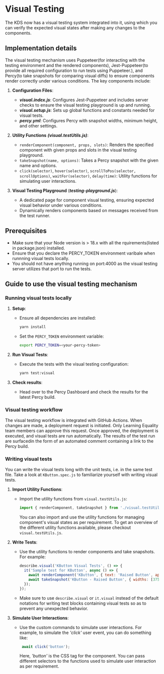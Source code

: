 # Visual Testing

The KDS now has a visual testing system integrated into it, using which you can verify the expected visual states after making any changes to the components.

## Implementation details

  The visual testing mechanism uses Puppeteer(for interacting with the testing environment and the rendered components), Jest-Puppeteer(to provide all required configuration to run tests using Puppeteer.), and Percy(to take snapshots for comparing visual diffs) to ensure components render correctly under various conditions. The key components include:

1. **Configuration Files**:
   - ***visual.index.js***: Configures Jest-Puppeteer and includes server checks to ensure the visual testing playground is up and running.
   - ***visual.setup.js***: Sets up global functions and constants needed for visual tests.
   - ***percy.yml***: Configures Percy with snapshot widths, minimum height, and other settings.

2. **Utility Functions** ***(visual.testUtils.js)***:
   - `renderComponent(component, props, slots)`: Renders the specified component with given props and slots in the visual testing playground.
   - `takeSnapshot(name, options)`: Takes a Percy snapshot with the given name and options.
   - `click(selector)`, `hover(selector)`, `scrollToPos(selector, scrollOptions)`, `waitFor(selector)`, `delay(time)`: Utility functions for simulating user interactions.

3. **Visual Testing Playground** (***testing-playground.js***):
   - A dedicated page for component visual testing, ensuring expected visual behavior under various conditions.
   - Dynamically renders components based on messages received from the test runner.

## Prerequisites

- Make sure that your Node version is > 18.x with all the rquirements(listed in package.json) installed.
- Ensure that you declare the PERCY_TOKEN environment varibale when runnning visual tests locally.
- You should not have anything running on port:4000 as the visual testing server utilizes that port to run the tests.

## Guide to use the visual testing mechanism

### Running visual tests locally

1. **Setup**:
   - Ensure all dependencies are installed:

     ```bash
     yarn install
     ```

   - Set the `PERCY_TOKEN` environment variable:

     ```bash
     export PERCY_TOKEN=<your-percy-token>
     ```

2. **Run Visual Tests**:
   - Execute the tests with the visual testing configuration:

     ```bash
     yarn test:visual
     ```

3. **Check results**:
   - Head over to the Percy Dashboard and check the results for the latest Percy build.

### Visual testing workflow

  The visual testing workflow is integrated with GitHub Actions. When changes are made, a deployment request is initiated. Only Learning Equality team members can approve this request. Once approved, the deployment is executed, and visual tests are run automatically. The results of the test run are surfacedin the form of an automated comment containing a link to the Percy build.

### Writing visual tests

  You can write the visual tests long with the unit tests, i.e. in the same test file. Take a look at `KButton.spec.js` to familiarize yourself with writing visual tests.

1. **Import Utility Functions**:
   - Import the utility functions from `visual.testUtils.js`:

     ```javascript
     import { renderComponent, takeSnapshot } from './visual.testUtils';
     ```

     You can also import and use the utility functions for managing component's visual states as per requirement. To get an overview of the different utility functions available, please checkout `visual.testUtils.js`.

2. **Write Tests**:
   - Use the utility functions to render components and take snapshots. For example:

     ```javascript
     describe.visual('KButton Visual Tests', () => {
       it('Sample test for KButton', async () => {
         await renderComponent('KButton', { text: 'Raised Button', appearance: 'raised-button' });
         await takeSnapshot('KButton - Raised Button', { widths: [375, 520] });
       });
     });
     ```

   - Make sure to use `describe.visual` or `it.visual` instead of the default notations for writing test blocks containing visual tests so as to prevent any unexpected behavior.

3. **Simulate User Interactions**:
   - Use the custom commands to simulate user interactions. For example, to simulate the *'click'* user event, you can do something like:

     ```javascript
      await click('button');
     ```

     Here, *'button'* is the CSS tag for the component. You can pass different selectors to the functions used to simulate user interaction as per requirement.
